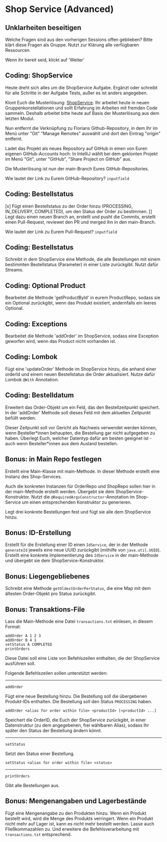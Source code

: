 # Shop Service (Advanced)

## Unklarheiten beseitigen

Welche Fragen sind aus den vorherigen Sessions offen geblieben?
Bitte klärt diese Fragen als Gruppe.
Nutzt zur Klärung alle verfügbaren Ressourcen.

Wenn ihr bereit seid, klickt auf 'Weiter'

## Coding: ShopService

Heute dreht sich alles um die ShopService Aufgabe. Ergänzt oder schreibt für alle Schritte in der Aufgabe Tests, außer es ist anders angegeben.

Klont Euch die Musterlösung: [ShopService](https://github.com/Flooooooooooorian/Recap-Project-Objektorientierung-ShopService). Ihr arbeitet heute in neuen Gruppenkonstellationen und sollt Erfahrung im Arbeiten mit fremden Code sammeln. Deshalb arbeitet bitte heute auf Basis der Musterlösung aus dem letzten Modul.

Nun entfernt die Verknüpfung zu Florians Github-Repository, in dem Ihr im Menü unter "Git" "Manage Remotes" auswählt und dort den Eintrag "origin" entfernt.

Ladet das Projekt als neues Repository auf GitHub in einen von Euren eigenen GitHub-Accounts hoch: In IntelliJ wählt bei dem geklonten Projekt im Menü "Git", unter "GitHub", "Share Project on GitHub" aus.

Die Musterlösung ist nun der main-Branch Eures GitHub-Repositories.

Wie lautet der Link zu Eurem GitHub-Repository?
`inputfield`

## Coding: Bestellstatus

[x]
Fügt einen Bestellstatus zu der Order hinzu (PROCESSING, IN_DELIVERY, COMPLETED), um den Status der Order zu bestimmen.
[]
Legt dazu einen neuen Branch an, erstellt und pusht die Commits, erstellt einen Pull-Request, reviewet den PR und merged ihn in den main-Branch.

Wie lautet der Link zu Eurem Pull-Request?
`inputfield`

## Coding: Bestellstatus

Schreibt in dem ShopService eine Methode, die alle Bestellungen mit einem bestimmten Bestellstatus (Parameter) in einer Liste zurückgibt. Nutzt dafür Streams.

## Coding: Optional Product

Bearbeitet die Methode 'getProductById' in eurem ProductRepo, sodass sie ein Optional<Product> zurückgibt, wenn das Produkt existiert, andernfalls ein leeres Optional.

## Coding: Exceptions

Bearbeitet die Methode 'addOrder' im ShopService, sodass eine Exception geworfen wird, wenn das Product nicht vorhanden ist.

## Coding: Lombok

Fügt eine 'updateOrder' Methode im ShopService hinzu, die anhand einer orderId und einem neuen Bestellstatus die Order aktualisiert. Nutze dafür Lombok `@With` Annotation.

## Coding: Bestelldatum

Erweitert das Order-Objekt um ein Feld, das den Bestellzeitpunkt speichert. In der 'addOrder' Methode soll dieses Feld mit dem aktuellen Zeitpunkt befüllt werden.

Dieser Zeitpunkt soll vor Gericht als Nachweis verwendet werden können, wenn Besteller\*innen behaupten, die Bestellung gar nicht aufgegeben zu haben. Überlegt Euch, welcher Datentyp dafür am besten geeignet ist - auch wenn Besteller\*innen aus dem Ausland bestellen.

## Bonus: in Main Repo festlegen

Erstellt eine Main-Klasse mit main-Methode. In dieser Methode erstellt eine Instanz des Shop-Services.

Auch die konkreten Instanzen für OrderRepo und ShopRepo sollen hier in der main-Methode erstellt werden. Übergebt sie dem ShopService-Konstruktor. Nutzt die `@RequiredArgsConstructor`-Annotation im Shop-Service um einen entsprechenden Konstruktor zu generieren.

Legt drei konkrete Bestellungen fest und fügt sie alle dem ShopService hinzu.

## Bonus: ID-Erstellung

Erstellt für die Erstellung einer ID einen `IdService`, der in der Methode `generateId` jeweils eine neue UUID zurückgibt (mithilfe von `java.util.UUID`). Erstellt eine konkrete Implementierung des `IdService` in der main-Methode und übergebt sie dem ShopService-Konstruktor.

## Bonus: Liegengebliebenes

Schreibt eine Methode `getOldestOrderPerStatus`, die eine Map mit dem ältesten Order-Objekt pro Status zurückgibt.

## Bonus: Transaktions-File

Lass die Main-Methode eine Datei `transactions.txt` einlesen, in diesem Format:
```
addOrder A 1 2 3
addOrder B 4 1
setStatus A COMPLETED
printOrders
```

Diese Datei soll eine Liste von Befehlszeilen enthalten, die der ShopService ausführen soll.

Folgende Befehlszeilen sollen unterstützt werden:

---

`addOrder`

Fügt eine neue Bestellung hinzu. Die Bestellung soll die übergebenen Produkt-IDs enthalten. Die Bestellung soll den Status `PROCESSING` haben.

`addOrder <alias for order within file> <productId> [<productId> ...]`

Speichert die OrderID, die Euch der ShopService zurückgibt, in einer Datenstruktur (zu dem angegebenen, frei wählbaren Alias), sodass Ihr später den Status der Bestellung ändern könnt.

---

`setStatus`

Setzt den Status einer Bestellung.

`setStatus <alias for order within file> <status>`

---

`printOrders`

Gibt alle Bestellungen aus.

## Bonus: Mengenangaben und Lagerbestände

Fügt eine Mengenangabe zu den Produkten hinzu. Wenn ein Produkt bestellt wird, wird die Menge des Produkts verringert. Wenn ein Produkt nicht mehr auf Lager ist, kann es nicht mehr bestellt werden. Lasse auch Fließkommazahlen zu. Und erweitere die Befehlsverarbeitung mit `transactions.txt` entsprechend.
